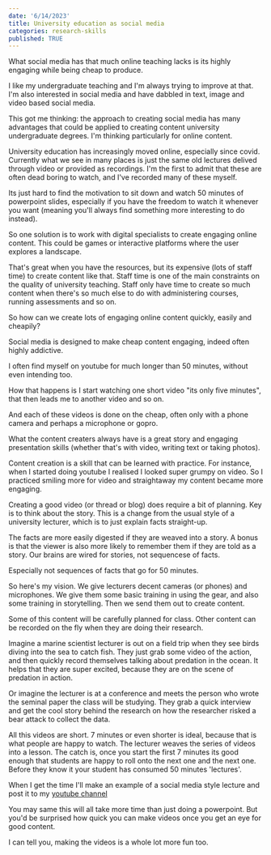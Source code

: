 ```yaml
---
date: '6/14/2023'
title: University education as social media
categories: research-skills
published: TRUE
---
```


What social media has that much online teaching lacks is its highly engaging while being cheap to produce. 

I like my undergraduate teaching and I'm always trying to improve at that. I'm also interested in social media and have dabbled in text, image and video based social media. 

This got me thinking: the approach to creating social media has many advantages that could be applied to creating content university undergraduate degrees. I'm thinking particularly for online content. 

University education has increasingly moved online, especially since covid. Currently what we see in many places is just the same old lectures delived through video or provided as recordings. I'm the first to admit that these are often dead boring to watch, and I've recorded many of these myself. 

Its just hard to find the motivation to sit down and watch 50 minutes of powerpoint slides, especially if you have the freedom to watch it whenever you want (meaning you'll always find something more interesting to do instead).

So one solution is to work with digital specialists to create engaging online content. This could be games or interactive platforms where the user explores a landscape. 

That's great when you have the resources, but its expensive (lots of staff time) to create content like that. Staff time is one of the main constraints on the quality of university teaching. Staff only have time to create so much content when there's so much else to do with administering courses, running assessments and so on. 

So how can we create lots of engaging online content quickly, easily and cheapily? 

Social media is designed to make cheap content engaging, indeed often highly addictive. 

I often find myself on youtube for much longer than 50 minutes, without even intending too. 

How that happens is I start watching one short video "its only five minutes", that then leads me to another video and so on. 

And each of these videos is done on the cheap, often only with a phone camera and perhaps a microphone or gopro.  

What the content creaters always have is a great story and engaging presentation skills (whether that's with video, writing text or taking photos). 

Content creation is a skill that can be learned with practice. For instance, when I started doing youtube I realised I looked super grumpy on video. So I practiced smiling more for video and straightaway my content became more engaging. 

Creating a good video (or thread or blog) does require a bit of planning. Key is to think about the story. This is a change from the usual style of a university lecturer, which is to just explain facts straight-up. 

The facts are more easily digested if they are weaved into a story. A bonus is that the viewer is also more likely to remember them if they are told as a story. Our brains are wired for stories, not sequencese of facts. 

Especially not sequences of facts that go for 50 minutes. 

So here's my vision. We give lecturers decent cameras (or phones) and microphones. We give them some basic training in using the gear, and also some training in storytelling. Then we send them out to create content. 

Some of this content will be carefully planned for class. Other content can be recorded on the fly when they are doing their research. 

Imagine a marine scientist lecturer is out on a field trip when they see birds diving into the sea to catch fish. They just grab some video of the action, and then quickly record themselves talking about predation in the ocean. It helps that they are super excited, because they are on the scene of predation in action. 

Or imagine the lecturer is at a conference and meets the person who wrote the seminal paper the class will be studying. They grab a quick interview and get the cool story behind the research on how the researcher risked a bear attack to collect the data. 

All this videos are short. 7 minutes or even shorter is ideal, because that is what people are happy to watch. The lecturer weaves the series of videos into a lesson. The catch is, once you start the first 7 minutes its good enough that students are happy to roll onto the next one and the next one. Before they know it your student has consumed 50 minutes 'lectures'. 

When I get the time I'll make an example of a social media style lecture and post it to my [youtube channel](https://www.youtube.com/channel/UCSH4ctGD-waPSI_4w6PlTBg) 

You may same this will all take more time than just doing a powerpoint. But you'd be surprised how quick you can make videos once you get an eye for good content.

I can tell you, making the videos is a whole lot more fun too. 
